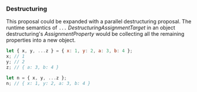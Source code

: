 ### Destructuring ###

This proposal could be expanded with a parallel destructuring proposal. The runtime semantics of `...` _DestructuringAssignmentTarget_ in an object destructuring's _AssignmentProperty_ would be collecting all the remaining properties into a new object.

```javascript
let { x, y, ...z } = { x: 1, y: 2, a: 3, b: 4 };
x; // 1
y; // 2
z; // { a: 3, b: 4 }

let n = { x, y, ...z };
n; // { x: 1, y: 2, a: 3, b: 4 }
```